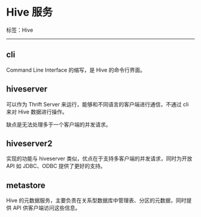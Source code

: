 # Hive 服务

标签：Hive

---

## cli

Command Line Interface 的缩写，是 Hive 的命令行界面。

## hiveserver

可以作为 Thrift Server 来运行，能够和不同语言的客户端进行通信，不通过 cli 来对 Hive 数据进行操作。

缺点是无法处理多于一个客户端的并发请求。

## hiveserver2

实现的功能与 hiveserver 类似，优点在于支持多客户端的并发请求，同时为开放 API 如 JDBC、ODBC 提供了更好的支持。

## metastore

Hive 的元数据服务，主要负责在关系型数据库中管理表、分区的元数据，同时提供 API 供客户端访问这些信息。